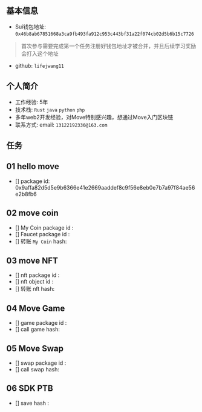 ## 基本信息
- Sui钱包地址: `0x46b8ab67851668a3ca9fb493fa912c953c443bf31a22f074cb02d5b6b15c7726`
> 首次参与需要完成第一个任务注册好钱包地址才被合并，并且后续学习奖励会打入这个地址
- github: `lifejwang11`

## 个人简介
- 工作经验: 5年
- 技术栈: `Rust` `java` `python` `php`
- 多年web2开发经验，对Move特别感兴趣，想通过Move入门区块链
- 联系方式: email: `13122192336@163.com` 

## 任务

##   01 hello move  
- [] package id: 0x9affa82d5d5e9b6366e41e2669aaddef8c9f56e8eb0e7b7a97f84ae56e2b8fb6

##   02 move coin
- [] My Coin package id : 
- [] Faucet package id : 
- [] 转账 `My Coin` hash:

##   03 move NFT
- [] nft package id :
- [] nft object id : 
- [] 转账 nft  hash:

##   04 Move Game
- [] game package id :
- [] call game hash:

##   05 Move Swap
- [] swap package id :
- [] call swap hash:

##   06 SDK PTB
- [] save hash :
